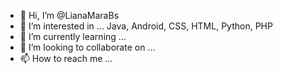 - 👋 Hi, I’m @LianaMaraBs
- 👀 I’m interested in ... Java, Android, CSS, HTML, Python, PHP
- 🌱 I’m currently learning ...
- 💞️ I’m looking to collaborate on ...
- 📫 How to reach me ...

<!---
LianaMaraBs/LianaMaraBs is a ✨ special ✨ repository because its `README.md` (this file) appears on your GitHub profile.
You can click the Preview link to take a look at your changes.
--->
